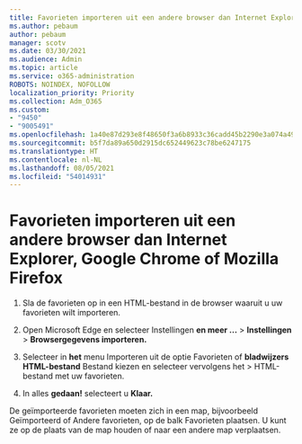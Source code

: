 ```yaml
---
title: Favorieten importeren uit een andere browser dan Internet Explorer, Google Chrome of Mozilla Firefox
ms.author: pebaum
author: pebaum
manager: scotv
ms.date: 03/30/2021
ms.audience: Admin
ms.topic: article
ms.service: o365-administration
ROBOTS: NOINDEX, NOFOLLOW
localization_priority: Priority
ms.collection: Adm_O365
ms.custom:
- "9450"
- "9005491"
ms.openlocfilehash: 1a40e87d293e8f48650f3a6b8933c36cadd45b2290e3a074a499c964a274d59b
ms.sourcegitcommit: b5f7da89a650d2915dc652449623c78be6247175
ms.translationtype: HT
ms.contentlocale: nl-NL
ms.lasthandoff: 08/05/2021
ms.locfileid: "54014931"
---
```

# <a name="import-favorites-from-a-browser-other-than-internet-explorer-google-chrome-or-mozilla-firefox"></a>Favorieten importeren uit een andere browser dan Internet Explorer, Google Chrome of Mozilla Firefox

1. Sla de favorieten op in een HTML-bestand in de browser waaruit u uw favorieten wilt importeren.

1. Open Microsoft Edge en selecteer Instellingen **en meer ...**  >  **Instellingen**  >  **Browsergegevens importeren.**

1. Selecteer in **het** menu Importeren uit de optie Favorieten of **bladwijzers HTML-bestand** Bestand kiezen en selecteer vervolgens het  >  HTML-bestand met uw favorieten.

1. In alles **gedaan!** selecteert u **Klaar.**

De geïmporteerde favorieten moeten zich in een map, bijvoorbeeld Geïmporteerd of Andere favorieten, op de balk Favorieten plaatsen. U kunt ze op de plaats van de map houden of naar een andere map verplaatsen.